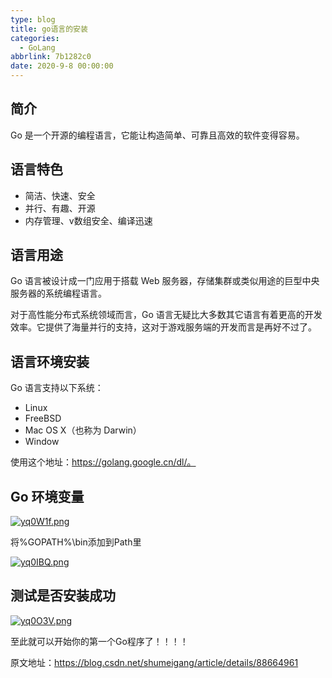```yaml
---
type: blog
title: go语言的安装
categories: 
  - GoLang
abbrlink: 7b1282c0
date: 2020-9-8 00:00:00
---
```


## 简介

Go 是一个开源的编程语言，它能让构造简单、可靠且高效的软件变得容易。

## 语言特色

- 简洁、快速、安全
- 并行、有趣、开源
- 内存管理、v数组安全、编译迅速

## 语言用途

Go 语言被设计成一门应用于搭载 Web 服务器，存储集群或类似用途的巨型中央服务器的系统编程语言。

对于高性能分布式系统领域而言，Go 语言无疑比大多数其它语言有着更高的开发效率。它提供了海量并行的支持，这对于游戏服务端的开发而言是再好不过了。

## 语言环境安装

Go 语言支持以下系统： 

- Linux
- FreeBSD
- Mac OS X（也称为 Darwin）
- Window

使用这个地址：https://golang.google.cn/dl/。 

## Go 环境变量

[![yq0W1f.png](https://s3.ax1x.com/2021/02/23/yq0W1f.png)](https://imgchr.com/i/yq0W1f)

将%GOPATH%\bin添加到Path里 

[![yq0IBQ.png](https://s3.ax1x.com/2021/02/23/yq0IBQ.png)](https://imgchr.com/i/yq0IBQ)

## **测试是否安装成功**

[![yq0O3V.png](https://s3.ax1x.com/2021/02/23/yq0O3V.png)](https://imgchr.com/i/yq0O3V)



至此就可以开始你的第一个Go程序了！！！！

原文地址：https://blog.csdn.net/shumeigang/article/details/88664961